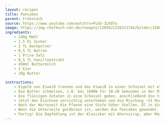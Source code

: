 ```yaml
---
layout: recipes
title: Pancakes
parent: Frühstück
source: https://www.youtube.com/watch?v=PuSS-ILKO7o
image: https://img.chefkoch-cdn.de/rezepte/1205621226313744/bilder/1508311/crop-642x428/amerikanische-pancakes.jpg
ingredients:
    - 240g Mehl
    - 1,5 EL Zucker
    - 2 TL Backpulver
    - 0,5 TL Natron
    - 1 Prise Salz
    - 0,5 TL Vanilleextrakt
    - 450ml Buttermilch
    - 2 Eier
    - 20g Butter

instructions:
    - Eigelb von Eiweiß trennen und das Eiweiß in einer Schüssel mit etwas Zucker steif schlagen.
    - Die Butter schmelzen, z.B. bei 1000W für 10-20 Sekunden in der Mikrowelle.
    - Die flüssigen Zutaten in eine Schüssel geben, anschließend die trockenen Zutaten durch ein Sieb hinzu geben. Dann langsam mit einem Schneebesen verrühren, bis alles grob (!) vermischt ist. Nicht zu glatt rühren - kleine Klumpen sind okay und es sollte keine trockenen Stellen mehr geben.
    - Jetzt den Eischnee vorsichtig unterheben und die Mischung ~15 Minuten ruhen lassen. Eine Pfanne auf mittlerer Hitze jetzt mit etwas Öl vorheizen. Es ist wichtig dass die Pfanne vorheizt während die Mischung ruht, damit die Pfanne gleichmäßig erhitzt ist (Stufe 4 von 9).
    - Nach der Wartezeit die Pfanne eine Stufe höher Stellen, Öl in die Pfanne geben und mit einem Esslöffel den Teig in die Pfanne geben. 1 Esslöffel entspricht dabei einem Pfannkuchen. Die Pfanne nicht zu voll machen, da der Teig etwas verläuft und das Wenden sonst schwierig wird (kleine Pfanne 3 Pancakes, große Pfanne 4).
    - Wenn die Unterseite goldbraun ist, werden die Pancakes gewendet. Wenn die neue Unterseite ebenfalls goldbraun geworden ist, holt man sie aus der Pfanne. Idealerweise ruhen die fertigen Pancakes auf einem Gitter, anstatt auf einem Teller - so werden die nicht zu weich.
    - Fertig! Die Empfehlung ist der Klassiker mit Ahornsirup, aber Mascarpone mit Erdbeermarmelade oder Beeren und  sind auch sehr lecker.
---
```

